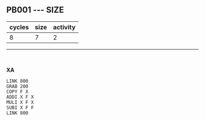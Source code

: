 ## PB001 --- SIZE

| cycles | size | activity |
| ------ | ---- | -------- |
| 8 | 7 | 2 |
<hr>
<br>

**XA**

```
LINK 800
GRAB 200
COPY F X
ADDI X F X
MULI X F X
SUBI X F F
LINK 800


```
